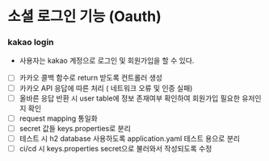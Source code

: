 # 소셜 로그인 기능 (Oauth)

### kakao login
* 사용자는 kakao 계정으로 로그인 및 회원가입을 할 수 있다.
* [ ] 카카오 콜백 함수로 return 받도록 컨트롤러 생성
* [ ] 카카오 API 응답에 따른 처리 ( 네트워크 오류 및 인증 실패)
* [ ] 올바른 응답 반환 시 user table에 정보 존재여부 확인하여 회원가입 필요한 유저인지 확인
* [ ] request mapping 통일화
* [ ] secret 값들 keys.properties로 분리
* [ ] 테스트 시 h2 database 사용하도록 application.yaml 테스트 용으로 분리
* [ ] ci/cd 시 keys.properties secret으로 불러와서 작성되도록 수정
